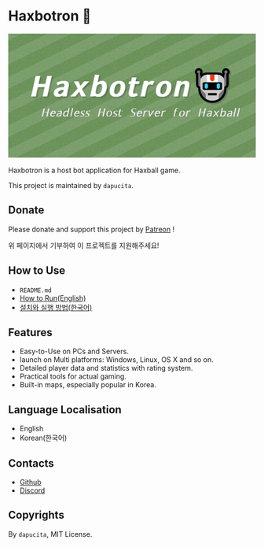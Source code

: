 # Haxbotron 🤖
![haxbotron-image](haxbotron-img.png)

Haxbotron is a host bot application for Haxball game.

This project is maintained by `dapucita`.

## Donate
Please donate and support this project by [Patreon](https://www.patreon.com/dapucita) !

위 페이지에서 기부하여 이 프로젝트를 지원해주세요!

## How to Use
- `README.md`
- [How to Run(English)](https://github.com/dapucita/haxbotron/wiki/How-to-Run)
- [설치와 실행 방법(한국어)](https://github.com/dapucita/haxbotron/wiki/%5BKorean%5D-%EC%84%A4%EC%B9%98%EC%99%80-%EC%8B%A4%ED%96%89-%EB%B0%A9%EB%B2%95)

## Features
- Easy-to-Use on PCs and Servers.
- launch on Multi platforms: Windows, Linux, OS X and so on.
- Detailed player data and statistics with rating system.
- Practical tools for actual gaming.
- Built-in maps, especially popular in Korea.

## Language Localisation
- English
- Korean(한국어)

## Contacts
- [Github](https://github.com/dapucita/haxbotron)
- [Discord](https://discord.gg/qfg45B2)

## Copyrights
By `dapucita`, MIT License.
